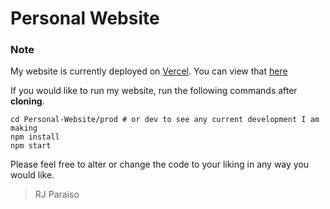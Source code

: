 # Personal Website

### Note
My website is currently deployed on [Vercel](https://vercel.com/).
You can view that [here](https://rjparaiso.vercel.app/)

If you would like to run my website, run the following commands after __cloning__.

```
cd Personal-Website/prod # or dev to see any current development I am making
npm install
npm start
```

Please feel free to alter or change the code to your liking in any way you would like.

> RJ Paraiso 
